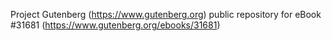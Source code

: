 Project Gutenberg (https://www.gutenberg.org) public repository for eBook #31681 (https://www.gutenberg.org/ebooks/31681)
